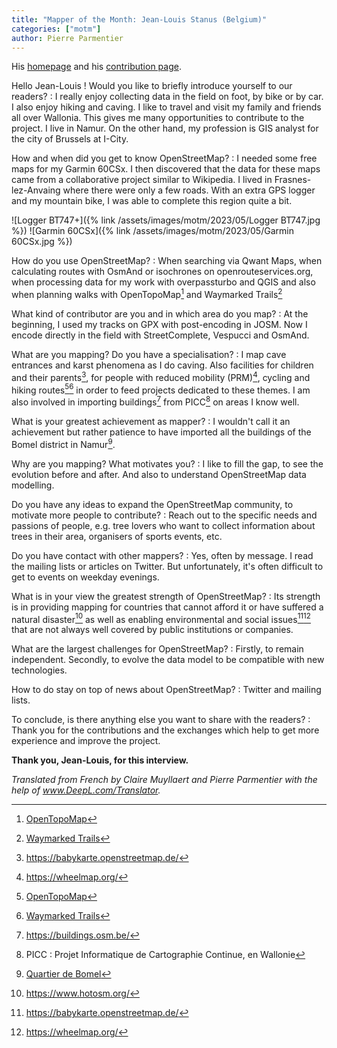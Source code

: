 ```yaml
---
title: "Mapper of the Month: Jean-Louis Stanus (Belgium)"
categories: ["motm"]
author: Pierre Parmentier
---
```


His [homepage](https://www.openstreetmap.org/user/Jean-Louis%20Stanus) and his [contribution page](https://hdyc.neis-one.org/?Jean-Louis%20Stanus).

Hello Jean-Louis ! Would you like to briefly introduce yourself to our readers?
: I really enjoy collecting data in the field on foot, by bike or by car. I also enjoy hiking and caving. I like to travel and visit my family and friends all over Wallonia. This gives me many opportunities to contribute to the project. I live in Namur. On the other hand, my profession is GIS analyst for the city of Brussels at I-City.

How and when did you get to know OpenStreetMap?
: I needed some free maps for my Garmin 60CSx. I then discovered that the data for these maps came from a collaborative project similar to Wikipedia. I lived in Frasnes-lez-Anvaing where there were only a few roads. With an extra GPS logger and my mountain bike, I was able to complete this region quite a bit.

![Logger BT747+]({% link /assets/images/motm/2023/05/Logger BT747.jpg %})
![Garmin 60CSx]({% link /assets/images/motm/2023/05/Garmin 60CSx.jpg %})

How do you use OpenStreetMap?
: When searching via Qwant Maps, when calculating routes with OsmAnd or isochrones on openrouteservices.org, when processing data for my work with overpassturbo and QGIS and also when planning walks with OpenTopoMap[^1] and Waymarked Trails[^2]

What kind of contributor are you and in which area do you map?
: At the beginning, I used my tracks on GPX with post-encoding in JOSM. Now I encode directly in the field with StreetComplete, Vespucci and OsmAnd.

What are you mapping? Do you have a specialisation?
: I map cave entrances and karst phenomena as I do caving. Also facilities for children and their parents[^3], for people with reduced mobility (PRM)[^4], cycling and hiking routes[^1][^2] in order to feed projects dedicated to these themes. I am also involved in importing buildings[^5] from PICC[^6] on areas I know well.

What is your greatest achievement as mapper?
: I wouldn't call it an achievement but rather patience to have imported all the buildings of the Bomel district in Namur[^7].

Why are you mapping? What motivates you?
: I like to fill the gap, to see the evolution before and after. And also to understand OpenStreetMap data modelling.

Do you have any ideas to expand the OpenStreetMap community, to motivate more people to contribute?
: Reach out to the specific needs and passions of people, e.g. tree lovers who want to collect information about trees in their area, organisers of sports events, etc.

Do you have contact with other mappers?
: Yes, often by message. I read the mailing lists or articles on Twitter. But unfortunately, it's often difficult to get to events on weekday evenings.

What is in your view the greatest strength of OpenStreetMap?
: Its strength is in providing mapping for countries that cannot afford it or have suffered a natural disaster[^8] as well as enabling environmental and social issues[^3][^4] that are not always well covered by public institutions or companies.

What are the largest challenges for OpenStreetMap?
: Firstly, to remain independent. Secondly, to evolve the data model to be compatible with new technologies.

How to do stay on top of news about OpenStreetMap?
: Twitter and mailing lists.

To conclude, is there anything else you want to share with the readers?
: Thank you for the contributions and the exchanges which help to get more experience and improve the project.

**Thank you, Jean-Louis, for this interview.**

*Translated from French by Claire Muyllaert and Pierre Parmentier with the help of www.DeepL.com/Translator.*

[^1]: [OpenTopoMap](https://opentopomap.org)
[^2]: [Waymarked Trails](https://waymarkedtrails.org/)
[^3]: <https://babykarte.openstreetmap.de/>
[^4]: <https://wheelmap.org/>
[^5]: <https://buildings.osm.be/>
[^6]: PICC : Projet Informatique de Cartographie Continue, en Wallonie
[^7]: [Quartier de Bomel](https://www.openstreetmap.org/#map=17/50.47237/4.86082)
[^8]: <https://www.hotosm.org/>
